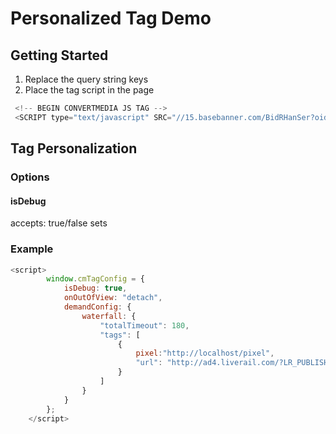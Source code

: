# Personalized Tag Demo 

## Getting Started
1. Replace the query string keys
2. Place the tag script in the page 
```js
 <!-- BEGIN CONVERTMEDIA JS TAG -->
 <SCRIPT type="text/javascript" SRC="//15.basebanner.com/BidRHanSer?oid=15&width=2&height=2&pubid=INSERT_PUBLISHER_ID&tagid=INSERT_TAG_ID&pstn=ENTER_PLACEMENT_ID_HERE&noaop=1&revmod=INSERT_CONTENT_TYPE&encoded=1&cb=INSERT_CACHEBUSTER&keywords=INSERT_COMMA_SEPARATED_KEYWORDS&callback=document.write&urlonly=1"></SCRIPT>
```

## Tag Personalization
### Options
#### isDebug
accepts: true/false
sets 

### Example
```js
<script>
        window.cmTagConfig = {
            isDebug: true,
            onOutOfView: "detach",
            demandConfig: {
                waterfall: {
                    "totalTimeout": 180,
                    "tags": [
                        {
                            pixel:"http://localhost/pixel",
                            "url": "http://ad4.liverail.com/?LR_PUBLISHER_ID=151025&LR_SCHEMA=vast2-vpaid&LR_TITLE=%%title%%&LR_VIDEO_ID=%%video-url%%&LR_DURATION=30&LR_AUTOPLAY=1&LR_MUTED=0&LR_VERTICALS=%%VERTICAL%%&LR_TAGS=%%tag%%&LR_URL=%%domain%%"
                        }
                    ]
                }
            }
        };
    </script>
```
